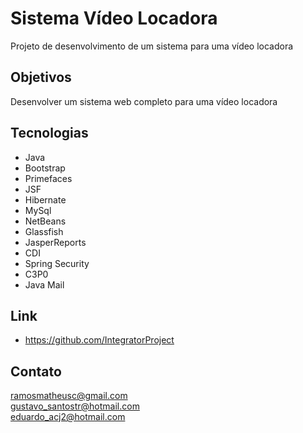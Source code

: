 # Sistema Vídeo Locadora

<p> Projeto de desenvolvimento de um sistema para uma vídeo locadora </p>

## Objetivos

<p> Desenvolver um sistema web completo para uma vídeo locadora</p>

## Tecnologias

* Java
* Bootstrap
* Primefaces
* JSF
* Hibernate
* MySql
* NetBeans
* Glassfish
* JasperReports
* CDI
* Spring Security
* C3P0
* Java Mail

## Link
* https://github.com/IntegratorProject

## Contato
ramosmatheusc@gmail.com<br/>
gustavo_santostr@hotmail.com<br/>
eduardo_acj2@hotmail.com
